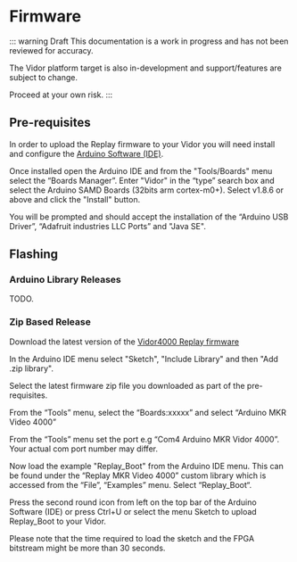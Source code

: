 # Firmware

::: warning Draft
This documentation is a work in progress and has not been reviewed for accuracy.

The Vidor platform target is also in-development and support/features are
subject to change.

Proceed at your own risk.
:::

## Pre-requisites


In order to upload the Replay firmware to your Vidor you will need install and configure
the [Arduino Software (IDE)](https://www.arduino.cc/en/Main/Software).

Once installed open the Arduino IDE and from the "Tools/Boards" menu select the “Boards Manager”.
Enter "Vidor" in the “type” search box and select the Arduino SAMD Boards (32bits arm cortex-m0+).
Select v1.8.6 or above and click the "Install" button.

You will be prompted and should accept the installation of the “Arduino USB Driver”, “Adafruit industries LLC Ports” and "Java SE".

## Flashing

### Arduino Library Releases

TODO.
### Zip Based Release

Download the latest version of the
[Vidor4000 Replay firmware](https://github.com/FPGAArcade/replay_release/tree/master/firmware/mkrvidor4000)

In the Arduino IDE menu select "Sketch", "Include Library" and then "Add .zip library".

Select the latest firmware zip file you downloaded as part of the pre-requisites.

From the “Tools” menu, select the “Boards:xxxxx” and select “Arduino MKR Video 4000”

From the “Tools” menu set the port e.g “Com4 Arduino MKR Vidor 4000”. Your actual
com port number may differ.

Now load the example "Replay_Boot" from the Arduino IDE menu. This can be found
under the “Replay MKR Video 4000” custom library which is accessed from the
“File”, “Examples” menu. Select “Replay_Boot“.

Press the second round icon from left on the top bar of the Arduino Software (IDE)
or press Ctrl+U or select the menu Sketch to upload Replay_Boot to your Vidor.

Please note that the time required to load the sketch and the FPGA bitstream might be more than 30 seconds.
